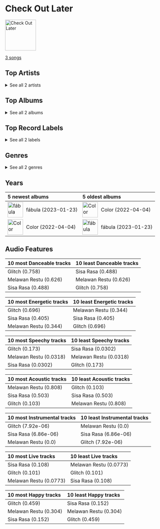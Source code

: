 # Check Out Later


<img src="https://i.scdn.co/image/ab67616d0000b273a8a2a99e01506f56c991a24e" alt="Check Out Later" width="100" />

[3 songs](tracks.md)

## Top Artists






<details>
<summary>See all 2 artists</summary>

| Number of Tracks | Art | Artist | 🔗 |
|---:|:---|:---|:---|
| 2 | <img src="https://i.scdn.co/image/ab6761610000e5ebb8333468abeb2e461d1ab5ea" alt="" width="50" /> | Mahalini | [🔗](https://open.spotify.com/artist/3wOsYKZM0zcKNasi3I7fP4) |
| 1 | <img src="https://i.scdn.co/image/ab6761610000e5eb0e2e70536f9a648992b22670" alt="" width="50" /> | KWON EUN BI | [🔗](https://open.spotify.com/artist/0qr7Rhj0yU7BPySYecNUlm) |

</details>


## Top Albums




<details>
<summary>See all 2 albums</summary>

| Number of Tracks | Art | Album | Release Date | 🔗 |
|---:|:---|:---|:---|:---|
| 2 | <img src="https://i.scdn.co/image/ab67616d0000b273a8a2a99e01506f56c991a24e" alt="" width="50" /> | fábula | 2023-01-23 | [🔗](https://open.spotify.com/album/6iBh7T1cUR8MPrtly5xugU) |
| 1 | <img src="https://i.scdn.co/image/ab67616d0000b27342a6d7b8477a1cf06ebce45f" alt="" width="50" /> | Color | 2022-04-04 | [🔗](https://open.spotify.com/album/3tTjCEJSxnjuVH2ztkCY03) |

</details>


## Top Record Labels




<details>
<summary>See all 2 labels</summary>

| Number of Tracks | Label |
|---:|:---|
| 2 | Hits records |
| 1 | Wollim Entertainment |

</details>


## Genres




<details>
<summary>See all 2 genres</summary>

| Number of Tracks | Genre |
|---:|:---|
| 2 | indonesian pop |
| 1 | [k-pop](../../genres/k_pop.md) |

</details>


## Years





| 5 newest albums | 5 oldest albums |
|:---|:---|
| <div style="display:flex; align-items:center;"><img src="https://i.scdn.co/image/ab67616d0000b273a8a2a99e01506f56c991a24e" alt="fábula" width="50" /> <span style="padding-left:10px;">fábula (2023-01-23)</span></div> | <div style="display:flex; align-items:center;"><img src="https://i.scdn.co/image/ab67616d0000b27342a6d7b8477a1cf06ebce45f" alt="Color" width="50" /> <span style="padding-left:10px;">Color (2022-04-04)</span></div> |
| <div style="display:flex; align-items:center;"><img src="https://i.scdn.co/image/ab67616d0000b27342a6d7b8477a1cf06ebce45f" alt="Color" width="50" /> <span style="padding-left:10px;">Color (2022-04-04)</span></div> | <div style="display:flex; align-items:center;"><img src="https://i.scdn.co/image/ab67616d0000b273a8a2a99e01506f56c991a24e" alt="fábula" width="50" /> <span style="padding-left:10px;">fábula (2023-01-23)</span></div> |
## Audio Features

| 10 most Danceable tracks | 10 least Danceable tracks |
|:---|:---|
| Glitch (0.758) | Sisa Rasa (0.488) |
| Melawan Restu (0.626) | Melawan Restu (0.626) |
| Sisa Rasa (0.488) | Glitch (0.758) |

| 10 most Energetic tracks | 10 least Energetic tracks |
|:---|:---|
| Glitch (0.696) | Melawan Restu (0.344) |
| Sisa Rasa (0.405) | Sisa Rasa (0.405) |
| Melawan Restu (0.344) | Glitch (0.696) |

| 10 most Speechy tracks | 10 least Speechy tracks |
|:---|:---|
| Glitch (0.173) | Sisa Rasa (0.0302) |
| Melawan Restu (0.0318) | Melawan Restu (0.0318) |
| Sisa Rasa (0.0302) | Glitch (0.173) |

| 10 most Acoustic tracks | 10 least Acoustic tracks |
|:---|:---|
| Melawan Restu (0.808) | Glitch (0.103) |
| Sisa Rasa (0.503) | Sisa Rasa (0.503) |
| Glitch (0.103) | Melawan Restu (0.808) |

| 10 most Instrumental tracks | 10 least Instrumental tracks |
|:---|:---|
| Glitch (7.92e-06) | Melawan Restu (0.0) |
| Sisa Rasa (6.86e-06) | Sisa Rasa (6.86e-06) |
| Melawan Restu (0.0) | Glitch (7.92e-06) |

| 10 most Live tracks | 10 least Live tracks |
|:---|:---|
| Sisa Rasa (0.108) | Melawan Restu (0.0773) |
| Glitch (0.101) | Glitch (0.101) |
| Melawan Restu (0.0773) | Sisa Rasa (0.108) |

| 10 most Happy tracks | 10 least Happy tracks |
|:---|:---|
| Glitch (0.459) | Sisa Rasa (0.152) |
| Melawan Restu (0.304) | Melawan Restu (0.304) |
| Sisa Rasa (0.152) | Glitch (0.459) |
